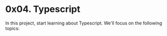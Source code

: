 # 0x04. Typescript
In this project, start learning about Typescript.
We'll focus on the following topics:
